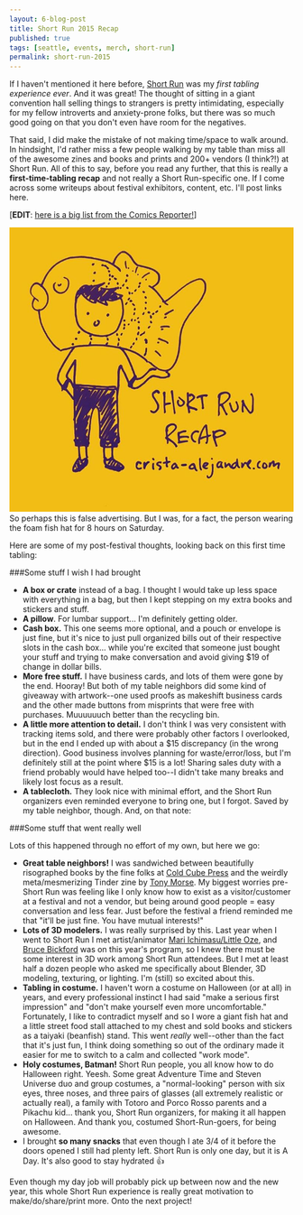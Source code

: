 ```yaml
---
layout: 6-blog-post
title: Short Run 2015 Recap
published: true
tags: [seattle, events, merch, short-run]
permalink: short-run-2015
---
```

If I haven't mentioned it here before, [Short Run](http://www.shortrun.org/) was my *first tabling experience ever*. And it was great! The thought of sitting in a giant convention hall selling things to strangers is pretty intimidating, especially for my fellow introverts and anxiety-prone folks, but there was so much good going on that you don't even have room for the negatives.  

That said, I did make the mistake of not making time/space to walk around. In hindsight, I'd rather miss a few people walking by my table than miss all of the awesome zines and books and prints and 200+ vendors (I think?!) at Short Run. All of this to say, before you read any further, that this is really a **first-time-tabling recap** and not really a Short Run-specific one. If I come across some writeups about festival exhibitors, content, etc. I'll post links here. 

[**EDIT**: [here is a big list from the Comics Reporter!](http://www.comicsreporter.com/index.php/collective_memory_short_run_2015_2/)]

![Short Run recap](/images/blog/short-run-recap.jpg)
So perhaps this is false advertising. But I was, for a fact, the person wearing the foam fish hat for 8 hours on Saturday. 

Here are some of my post-festival thoughts, looking back on this first time tabling: 

###Some stuff I wish I had brought
* **A box or crate** instead of a bag. I thought I would take up less space with everything in a bag, but then I kept stepping on my extra books and stickers and stuff. 
* **A pillow**. For lumbar support... I'm definitely getting older. 
* **Cash box.** This one seems more optional, and a pouch or envelope is just fine, but it's nice to just pull organized bills out of their respective slots in the cash box... while you're excited that someone just bought your stuff and trying to make conversation and avoid giving $19 of change in dollar bills. 
* **More free stuff.** I have business cards, and lots of them were gone by the end. Hooray! But both of my table neighbors did some kind of giveaway with artwork--one used proofs as makeshift business cards and the other made buttons from misprints that were free with purchases. Muuuuuuch better than the recycling bin.
* **A little more attention to detail.** I don't think I was very consistent with tracking items sold, and there were probably other factors I overlooked, but in the end I ended up with about a $15 discrepancy (in the wrong direction). Good business involves planning for waste/error/loss, but I'm definitely still at the point where $15 is a lot! Sharing sales duty with a friend probably would have helped too--I didn't take many breaks and likely lost focus as a result.
* **A tablecloth.** They look nice with minimal effort, and the Short Run organizers even reminded everyone to bring one, but I forgot. Saved by my table neighbor, though. And, on that note:

###Some stuff that went really well

Lots of this happened through no effort of my own, but here we go: 

* **Great table neighbors!** I was sandwiched between beautifully risographed books by the fine folks at [Cold Cube Press](http://www.coldcubepress.com/) and the weirdly meta/mesmerizing Tinder zine by [Tony Morse](http://gluttonyremorse.com/). My biggest worries pre-Short Run was feeling like I only know how to exist as a visitor/customer at a festival and not a vendor, but being around good people = easy conversation and less fear. Just before the festival a friend reminded me that "it'll be just fine. You have mutual interests!"
* **Lots of 3D modelers.** I was really surprised by this. Last year when I went to Short Run I met artist/animator [Mari Ichimasu/Little Oze](http://www.littleoze.org/), and [Bruce Bickford](http://www.brucebickford.com/) was on this year's program, so I knew there must be some interest in 3D work among Short Run attendees. But I met at least half a dozen people who asked me specifically about Blender, 3D modeling, texturing, or lighting. I'm (still) so excited about this.
* **Tabling in costume.** I haven't worn a costume on Halloween (or at all) in years, and every professional instinct I had said "make a serious first impression" and "don't make yourself even more uncomfortable." Fortunately, I like to contradict myself and so I wore a giant fish hat and a little street food stall attached to my chest and sold books and stickers as a taiyaki (beanfish) stand. This went *really* well--other than the fact that it's just fun, I think doing something so out of the ordinary made it easier for me to switch to a calm and collected "work mode". 
* **Holy costumes, Batman!** Short Run people, you all know how to do Halloween right. Yeesh. Some great Adventure Time and Steven Universe duo and group costumes, a "normal-looking" person with six eyes, three noses, and three pairs of glasses (all extremely realistic or actually real), a family with Totoro and Porco Rosso parents and a Pikachu kid... thank you, Short Run organizers, for making it all happen on Halloween. And thank you, costumed Short-Run-goers, for being awesome. 
* I brought **so many snacks** that even though I ate 3/4 of it before the doors opened I still had plenty left. Short Run is only one day, but it is A Day. It's also good to stay hydrated :thumbsup:

Even though my day job will probably pick up between now and the new year, this whole Short Run experience is really great motivation to make/do/share/print more. Onto the next project!



